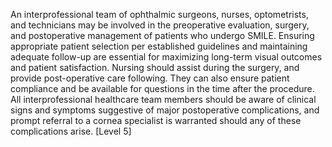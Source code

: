 An interprofessional team of ophthalmic surgeons, nurses, optometrists, and technicians may be involved in the preoperative evaluation, surgery, and postoperative management of patients who undergo SMILE. Ensuring appropriate patient selection per established guidelines and maintaining adequate follow-up are essential for maximizing long-term visual outcomes and patient satisfaction. Nursing should assist during the surgery, and provide post-operative care following. They can also ensure patient compliance and be available for questions in the time after the procedure. All interprofessional healthcare team members should be aware of clinical signs and symptoms suggestive of major postoperative complications, and prompt referral to a cornea specialist is warranted should any of these complications arise. [Level 5]